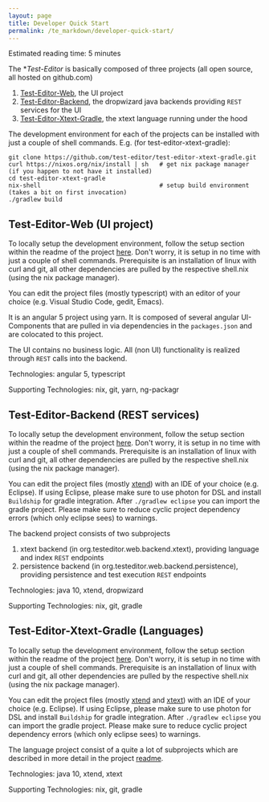 ```yaml
---
layout: page
title: Developer Quick Start
permalink: /te_markdown/developer-quick-start/
---
```


Estimated reading time: 5 minutes

The **Test-Editor* is basically composed of three projects (all open source, all hosted on github.com)
1. [Test-Editor-Web](https://github.com/test-editor/test-editor-web), the UI project
2. [Test-Editor-Backend](https://github.com/test-editor/test-editor-backend), the dropwizard java backends providing `REST` services for the UI
3. [Test-Editor-Xtext-Gradle](https://github.com/test-editor/test-editor-xtext-gradle), the xtext language running under the hood

The development environment for each of the projects can be installed with just a couple of shell commands.
E.g. (for test-editor-xtext-gradle):
```
git clone https://github.com/test-editor/test-editor-xtext-gradle.git
curl https://nixos.org/nix/install | sh   # get nix package manager (if you happen to not have it installed)
cd test-editor-xtext-gradle
nix-shell                                 # setup build environment (takes a bit on first invocation)
./gradlew build
```

## Test-Editor-Web (UI project)
 
To locally setup the development environment, follow the setup section within the readme of the project [here](https://github.com/test-editor/test-editor-web#setup-development). 
Don't worry, it is setup in no time with just a couple of shell commands.
Prerequisite is an installation of linux with curl and git, all other dependencies are pulled by the respective shell.nix (using the nix package manager).

You can edit the project files (mostly typescript) with an editor of your choice (e.g. Visual Studio Code, gedit, Emacs).

It is an angular 5 project using yarn. It is composed of several angular UI-Components that are pulled in via dependencies in the `packages.json` and are colocated to this project.

The UI contains no business logic. All (non UI) functionality is realized through `REST` calls into the backend.

Technologies: angular 5, typescript

Supporting Technologies: nix, git, yarn, ng-packagr

## Test-Editor-Backend (REST services)

To locally setup the development environment, follow the setup section within the readme of the project [here](https://github.com/test-editor/test-editor-backend#setup-development).
Don't worry, it is setup in no time with just a couple of shell commands.
Prerequisite is an installation of linux with curl and git, all other dependencies are pulled by the respective shell.nix (using the nix package manager).

You can edit the project files (mostly [xtend](http://www.eclipse.org/xtend/)) with an IDE of your choice (e.g. Eclipse). If using Eclipse, please make sure to use photon for DSL and install `Buildship` for gradle integration. After `./gradlew eclipse` you can import the gradle project. Please make sure to reduce cyclic project dependency errors (which only eclipse sees) to warnings.

The backend project consists of two subprojects 
1. xtext backend (in org.testeditor.web.backend.xtext), providing language and index `REST` endpoints
2. persistence backend (in org.testeditor.web.backend.persistence), providing persistence and test execution `REST` endpoints

Technologies: java 10, xtend, dropwizard

Supporting Technologies: nix, git, gradle

## Test-Editor-Xtext-Gradle (Languages)

To locally setup the development environment, follow the setup section within the readme of the project [here](https://github.com/test-editor/test-editor-xtext-gradle#setup-development).
Don't worry, it is setup in no time with just a couple of shell commands.
Prerequisite is an installation of linux with curl and git, all other dependencies are pulled by the respective shell.nix (using the nix package manager).

You can edit the project files (mostly [xtend](http://www.eclipse.org/xtend/) and [xtext](http://www.eclipse.org/xtext/)) with an IDE of your choice (e.g. Eclipse). If using Eclipse, please make sure to use photon for DSL and install `Buildship` for gradle integration. After `./gradlew eclipse` you can import the gradle project. Please make sure to reduce cyclic project dependency errors (which only eclipse sees) to warnings.

The language project consist of a quite a lot of subprojects which are described in more detail in the project [readme](https://github.com/test-editor/test-editor-xtext-gradle#project-overview).

Technologies: java 10, xtend, xtext

Supporting Technologies: nix, git, gradle

